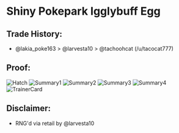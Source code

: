 # Shiny Pokepark Igglybuff Egg

## Trade History:
* @lakia_poke163 > @larvesta10 > @tachoohcat (/u/tacocat777)

## Proof:
![Hatch](./1.jpg)
![Summary1](./2.jpg)
![Summary2](./3.jpg)
![Summary3](./4.jpg)
![Summary4](./5.jpg)
![TrainerCard](./6.jpg)

## Disclaimer:
* RNG'd via retail by @larvesta10
